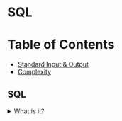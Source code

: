 # SQL

# Table of Contents
* [Standard Input & Output](Standard-Input-&-Output)
* [Complexity](complexity)

## SQL
<details><summary>What is it?</summary>
<p>
* database language
</p>
</details>
<!--stackedit_data:
eyJoaXN0b3J5IjpbMjA1OTYyOTYyNiw3MzA5OTgxMTZdfQ==
-->